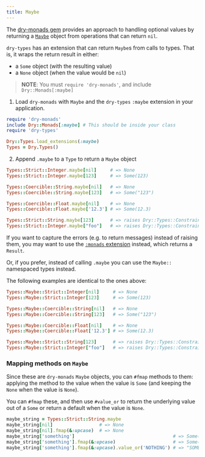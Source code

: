 ```yaml
---
title: Maybe
---
```


The [dry-monads gem](//doc/dry-monads) provides an approach to handling optional values by returning a [`Maybe`](//doc/dry-monads) object from operations that can return `nil`.

`dry-types` has an extension that can return `Maybe`s from calls to types. That is, it wraps the return result in either:

- a `Some` object (with the resulting value)
- a `None` object (when the value would be `nil`)

> **NOTE**: You must `require 'dry-monads'`, and include `Dry::Monads[:maybe]`

1. Load `dry-monads` with `Maybe` and the `dry-types` `:maybe` extension in your application.

```ruby
require 'dry-monads'
include Dry::Monads[:maybe] # This should be inside your class
require 'dry-types'

Dry::Types.load_extensions(:maybe)
Types = Dry.Types()
```

2. Append `.maybe` to a `Type` to return a `Maybe` object

```ruby
Types::Strict::Integer.maybe[nil]     # => None
Types::Strict::Integer.maybe[123]     # => Some(123)

Types::Coercible::String.maybe[nil]   # => None
Types::Coercible::String.maybe[123]   # => Some("123")

Types::Coercible::Float.maybe[nil]    # => None
Types::Coercible::Float.maybe['12.3'] # => Some(12.3)

Types::Strict::String.maybe[123]      # => raises Dry::Types::ConstraintError
Types::Strict::Integer.maybe["foo"]   # => raises Dry::Types::ConstraintError

```

If you want to capture the errors (e.g. to return messages) instead of raising them, you may want to use the [`:monads` extension](//page/extensions/monads) instead, which returns a `Result`.

Or, if you prefer, instead of calling `.maybe` you can use the `Maybe::` namespaced types instead.

The following examples are identical to the ones above:

```ruby
Types::Maybe::Strict::Integer[nil]     # => None
Types::Maybe::Strict::Integer[123]     # => Some(123)

Types::Maybe::Coercible::String[nil]   # => None
Types::Maybe::Coercible::String[123]   # => Some("123")

Types::Maybe::Coercible::Float[nil]    # => None
Types::Maybe::Coercible::Float['12.3'] # => Some(12.3)

Types::Maybe::Strict::String[123]      # => raises Dry::Types::ConstraintError
Types::Maybe::Strict::Integer["foo"]   # => raises Dry::Types::ConstraintError
```

### Mapping methods on `Maybe`

Since these are `dry-monads` `Maybe` objects, you can `#fmap` methods to them: applying the method to the value when the value is `Some` (and keeping the `None` when the value is `None`).

You can `#fmap` these, and then use `#value_or` to return the underlying value out of a `Some` or return a default when the value is `None`.

```ruby
maybe_string = Types::Strict::String.maybe
maybe_string[nil]                 # => None
maybe_string[nil].fmap(&:upcase)  # => None
maybe_string['something']                                    # => Some('something')
maybe_string['something'].fmap(&:upcase)                     # => Some('SOMETHING')
maybe_string['something'].fmap(&:upcase).value_or('NOTHING') # => "SOMETHING"
```
